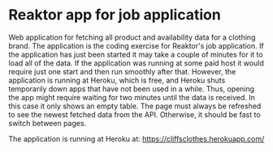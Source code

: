 # Reaktor app for job application
Web application for fetching all product and availability data for a clothing brand.
The application is the coding exercise for Reaktor's job application.
If the application has just been started it may take a couple of minutes for it to load all of the data.
If the application was running at some paid host it would require just one start and then run smoothly after that.
However, the application is running at Heroku, which is free, and Heroku shuts temporarily down apps that have not been used in a while.
Thus, opening the app might require waiting for two minutes until the data is received.
In this case it only shows an empty table.
The page must always be refreshed to see the newest fetched data from the API.
Otherwise, it should be fast to switch between pages.

The application is running at Heroku at:
https://cliffsclothes.herokuapp.com/
